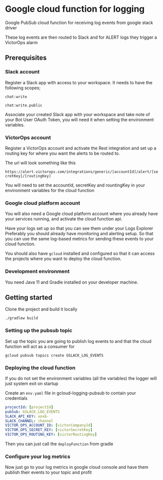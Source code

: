 # Google cloud function for logging
Google PubSub cloud function for receiving log events from google stack driver

These log events are then routed to Slack and for ALERT logs they trigger a 
VictorOps alarm

## Prerequisites

### Slack account
Register a Slack app with access to your workspace. It needs
to have the following scopes; 

`chat:write`

`chat:write.public`

Associate your created Slack app with your workspace and take note 
of your Bot User OAuth Token, you will need it when setting the environment
variables.


### VictorOps account
Register a VictorOps account and activate the Rest integration and set up 
a routing key for where you want the alerts to be routed to.

The url will look something like this 

`https://alert.victorops.com/integrations/generic/[accountId]/alert/[secretKey]/[routingKey]`

You will need to set the accountId, secretKey and rountingKey in your environment
variables for the cloud function

### Google cloud platform account
You will also need a Google cloud platform account where you already have your services
running, and activate the cloud function api.

Have your logs set up so that you can see them under your Logs Explorer
Preferably you should already have monitoring and alerting setup. So that 
you can use the same log-based metrics for sending these events to your 
cloud function. 

You should also have `gcloud` installed and configured so that it can access
the projects where you want to deploy the cloud function.

### Development environment
You need Java 11 and Gradle installed on your developer machine.

## Getting started

Clone the project and build it locally 

`./gradlew build`

### Setting up the pubsub topic
Set up the topic you are going to publish log events to and that the cloud function will act
as a consumer for

`gcloud pubsub topics create GSLACK_LOG_EVENTS`

### Deploying the cloud function
If you do not set the environment variables (all the variables) the logger will just system exit on startup

Create an `env.yaml` file in gcloud-logging-pubsub to contain your credentials

```yaml
projectId: [projectId]
pubSub: GSLACK_LOG_EVENTS
SLACK_API_KEY: xoxb-
SLACK_CHANNEL: channel
VICTOR_OPS_ACCOUNT_ID: [victorCompanyId]
VICTOR_OPS_SECRET_KEY: [victorSecretKey]
VICTOR_OPS_ROUTING_KEY: [victorRoutingKey]
```
Then you can just call the `deployFunction` from gradle 

### Configure your log metrics
Now just go to your log metrics in google cloud console and have them publish their events 
to your topic and profit
